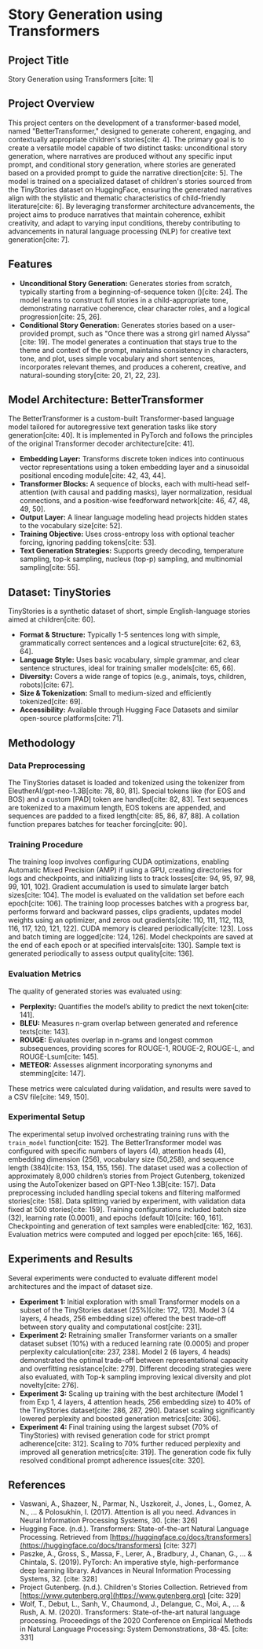 # Story Generation using Transformers

## Project Title
Story Generation using Transformers [cite: 1]

## Project Overview
This project centers on the development of a transformer-based model, named "BetterTransformer," designed to generate coherent, engaging, and contextually appropriate children's stories[cite: 4]. The primary goal is to create a versatile model capable of two distinct tasks: unconditional story generation, where narratives are produced without any specific input prompt, and conditional story generation, where stories are generated based on a provided prompt to guide the narrative direction[cite: 5]. The model is trained on a specialized dataset of children's stories sourced from the TinyStories dataset on HuggingFace, ensuring the generated narratives align with the stylistic and thematic characteristics of child-friendly literature[cite: 6]. By leveraging transformer architecture advancements, the project aims to produce narratives that maintain coherence, exhibit creativity, and adapt to varying input conditions, thereby contributing to advancements in natural language processing (NLP) for creative text generation[cite: 7].

## Features
- **Unconditional Story Generation:** Generates stories from scratch, typically starting from a beginning-of-sequence token (<BOS>)[cite: 24]. The model learns to construct full stories in a child-appropriate tone, demonstrating narrative coherence, clear character roles, and a logical progression[cite: 25, 26].
- **Conditional Story Generation:** Generates stories based on a user-provided prompt, such as "Once there was a strong girl named Alyssa"[cite: 19]. The model generates a continuation that stays true to the theme and context of the prompt, maintains consistency in characters, tone, and plot, uses simple vocabulary and short sentences, incorporates relevant themes, and produces a coherent, creative, and natural-sounding story[cite: 20, 21, 22, 23].

## Model Architecture: BetterTransformer
The BetterTransformer is a custom-built Transformer-based language model tailored for autoregressive text generation tasks like story generation[cite: 40]. It is implemented in PyTorch and follows the principles of the original Transformer decoder architecture[cite: 41].

- **Embedding Layer:** Transforms discrete token indices into continuous vector representations using a token embedding layer and a sinusoidal positional encoding module[cite: 42, 43, 44].
- **Transformer Blocks:** A sequence of blocks, each with multi-head self-attention (with causal and padding masks), layer normalization, residual connections, and a position-wise feedforward network[cite: 46, 47, 48, 49, 50].
- **Output Layer:** A linear language modeling head projects hidden states to the vocabulary size[cite: 52].
- **Training Objective:** Uses cross-entropy loss with optional teacher forcing, ignoring padding tokens[cite: 53].
- **Text Generation Strategies:** Supports greedy decoding, temperature sampling, top-k sampling, nucleus (top-p) sampling, and multinomial sampling[cite: 55].

## Dataset: TinyStories
TinyStories is a synthetic dataset of short, simple English-language stories aimed at children[cite: 60].

- **Format & Structure:** Typically 1-5 sentences long with simple, grammatically correct sentences and a logical structure[cite: 62, 63, 64].
- **Language Style:** Uses basic vocabulary, simple grammar, and clear sentence structures, ideal for training smaller models[cite: 65, 66].
- **Diversity:** Covers a wide range of topics (e.g., animals, toys, children, robots)[cite: 67].
- **Size & Tokenization:** Small to medium-sized and efficiently tokenized[cite: 69].
- **Accessibility:** Available through Hugging Face Datasets and similar open-source platforms[cite: 71].

## Methodology

### Data Preprocessing
The TinyStories dataset is loaded and tokenized using the tokenizer from EleutherAI/gpt-neo-1.3B[cite: 78, 80, 81]. Special tokens like <endoftext> (for EOS and BOS) and a custom [PAD] token are handled[cite: 82, 83]. Text sequences are tokenized to a maximum length, EOS tokens are appended, and sequences are padded to a fixed length[cite: 85, 86, 87, 88]. A collation function prepares batches for teacher forcing[cite: 90].

### Training Procedure
The training loop involves configuring CUDA optimizations, enabling Automatic Mixed Precision (AMP) if using a GPU, creating directories for logs and checkpoints, and initializing lists to track losses[cite: 94, 95, 97, 98, 99, 101, 102]. Gradient accumulation is used to simulate larger batch sizes[cite: 104]. The model is evaluated on the validation set before each epoch[cite: 106]. The training loop processes batches with a progress bar, performs forward and backward passes, clips gradients, updates model weights using an optimizer, and zeros out gradients[cite: 110, 111, 112, 113, 116, 117, 120, 121, 122]. CUDA memory is cleared periodically[cite: 123]. Loss and batch timing are logged[cite: 124, 126]. Model checkpoints are saved at the end of each epoch or at specified intervals[cite: 130]. Sample text is generated periodically to assess output quality[cite: 136].

### Evaluation Metrics
The quality of generated stories was evaluated using:
- **Perplexity:** Quantifies the model’s ability to predict the next token[cite: 141].
- **BLEU:** Measures n-gram overlap between generated and reference texts[cite: 143].
- **ROUGE:** Evaluates overlap in n-grams and longest common subsequences, providing scores for ROUGE-1, ROUGE-2, ROUGE-L, and ROUGE-Lsum[cite: 145].
- **METEOR:** Assesses alignment incorporating synonyms and stemming[cite: 147].

These metrics were calculated during validation, and results were saved to a CSV file[cite: 149, 150].

### Experimental Setup
The experimental setup involved orchestrating training runs with the `train_model` function[cite: 152]. The BetterTransformer model was configured with specific numbers of layers (4), attention heads (4), embedding dimension (256), vocabulary size (50,258), and sequence length (384)[cite: 153, 154, 155, 156]. The dataset used was a collection of approximately 8,000 children’s stories from Project Gutenberg, tokenized using the AutoTokenizer based on GPT-Neo 1.3B[cite: 157]. Data preprocessing included handling special tokens and filtering malformed stories[cite: 158]. Data splitting varied by experiment, with validation data fixed at 500 stories[cite: 159]. Training configurations included batch size (32), learning rate (0.0001), and epochs (default 10)[cite: 160, 161]. Checkpointing and generation of text samples were enabled[cite: 162, 163]. Evaluation metrics were computed and logged per epoch[cite: 165, 166].

## Experiments and Results
Several experiments were conducted to evaluate different model architectures and the impact of dataset size.

- **Experiment 1:** Initial exploration with small Transformer models on a subset of the TinyStories dataset (25%)[cite: 172, 173]. Model 3 (4 layers, 4 heads, 256 embedding size) offered the best trade-off between story quality and computational cost[cite: 231].
- **Experiment 2:** Retraining smaller Transformer variants on a smaller dataset subset (10%) with a reduced learning rate (0.0005) and proper perplexity calculation[cite: 237, 238]. Model 2 (6 layers, 4 heads) demonstrated the optimal trade-off between representational capacity and overfitting resistance[cite: 279]. Different decoding strategies were also evaluated, with Top-k sampling improving lexical diversity and plot novelty[cite: 276].
- **Experiment 3:** Scaling up training with the best architecture (Model 1 from Exp 1, 4 layers, 4 attention heads, 256 embedding size) to 40% of the TinyStories dataset[cite: 286, 287, 290]. Dataset scaling significantly lowered perplexity and boosted generation metrics[cite: 306].
- **Experiment 4:** Final training using the largest subset (70% of TinyStories) with revised generation code for strict prompt adherence[cite: 312]. Scaling to 70% further reduced perplexity and improved all generation metrics[cite: 319]. The generation code fix fully resolved conditional prompt adherence issues[cite: 320].

## References
- Vaswani, A., Shazeer, N., Parmar, N., Uszkoreit, J., Jones, L., Gomez, A. N., ... & Polosukhin, I. (2017). Attention is all you need. Advances in Neural Information Processing Systems, 30. [cite: 326]
- Hugging Face. (n.d.). Transformers: State-of-the-art Natural Language Processing. Retrieved from [https://huggingface.co/docs/transformers](https://huggingface.co/docs/transformers) [cite: 327]
- Paszke, A., Gross, S., Massa, F., Lerer, A., Bradbury, J., Chanan, G., ... & Chintala, S. (2019). PyTorch: An imperative style, high-performance deep learning library. Advances in Neural Information Processing Systems, 32. [cite: 328]
- Project Gutenberg. (n.d.). Children's Stories Collection. Retrieved from [https://www.gutenberg.org](https://www.gutenberg.org) [cite: 329]
- Wolf, T., Debut, L., Sanh, V., Chaumond, J., Delangue, C., Moi, A., ... & Rush, A. M. (2020). Transformers: State-of-the-art natural language processing. Proceedings of the 2020 Conference on Empirical Methods in Natural Language Processing: System Demonstrations, 38-45. [cite: 331]
